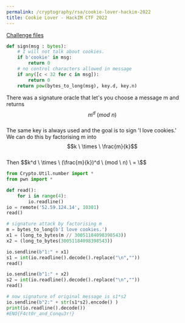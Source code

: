 ```yaml
---
permalink: /cryptography/rsa/cookie-lover-hackim-2022
title: Cookie Lover - HackIM CTF 2022
---
```



[Challenge files](https://github.com/Connor-McCartney/CTF_Files/tree/main/2022/HackIM/cookie_lover)

```python
def sign(msg : bytes):
    # I will not talk about cookies.
    if b'cookie' in msg:
        return 0
    # no control characters allowed in message
    if any([c < 32 for c in msg]):
        return 0
    return pow(bytes_to_long(msg), key.d, key.n)
```

There was a signature oracle that let's you choose a message m and returns $$m^d \ (mod \ n)$$ <br>
The same key is always used and the goal is to sign 'I love cookies.' <br>
We can do this by factorising m into $$k \ \times \ \frac{m}{k}$$ <br>
Then $$k^d \ \times \ (\frac{m}{k})^d \ (mod \ n) \ = \$$

```python
from Crypto.Util.number import *
from pwn import *

def read():
    for i in range(4):
        io.readline()
io = remote('52.59.124.14', 10301) 
read()

# signature attack by factorising m
m = bytes_to_long(b'I love cookies.')
x1 = (long_to_bytes(m // 30051184098398543))
x2 = (long_to_bytes(30051184098398543))

io.sendline(b"1:" + x1)
s1 = int(io.readline().decode().replace("\n",""))
read()

io.sendline(b"1:" + x2)
s2 = int(io.readline().decode().replace("\n",""))
read()

# now signature of original message is s1*s2
io.sendline(b"2:" + str(s1*s2).encode() )
print(io.readline().decode())
#ENO{F4ct0r_and_Conqu3r!}
```
